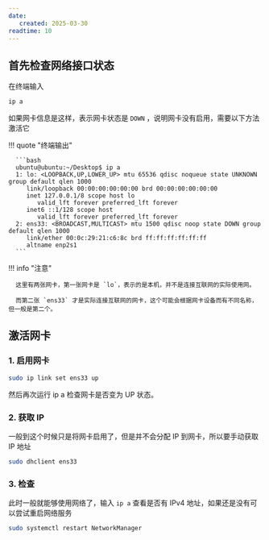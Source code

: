 ```yaml
---
date:
   created: 2025-03-30
readtime: 10
---
```


## 首先检查网络接口状态

在终端输入

```bash
ip a
```

如果网卡信息是这样，表示网卡状态是 `DOWN` ，说明网卡没有启用，需要以下方法激活它

!!! quote "终端输出"

      ```bash
      ubuntu@ubuntu:~/Desktop$ ip a
      1: lo: <LOOPBACK,UP,LOWER_UP> mtu 65536 qdisc noqueue state UNKNOWN group default qlen 1000
         link/loopback 00:00:00:00:00:00 brd 00:00:00:00:00:00
         inet 127.0.0.1/8 scope host lo
            valid_lft forever preferred_lft forever
         inet6 ::1/128 scope host 
            valid_lft forever preferred_lft forever
      2: ens33: <BROADCAST,MULTICAST> mtu 1500 qdisc noop state DOWN group default qlen 1000
         link/ether 00:0c:29:21:c6:8c brd ff:ff:ff:ff:ff:ff
         altname enp2s1
      ```

<!-- more -->
<!-- 摘录结束 -->

!!! info "注意"

      这里有两张网卡，第一张网卡是 `lo`，表示的是本机，并不是连接互联网的实际使用网。
      
      而第二张 `ens33` 才是实际连接互联网的网卡，这个可能会根据网卡设备而有不同名称，但一般是第二个。

## 激活网卡

### 1. 启用网卡

```bash
sudo ip link set ens33 up
```

然后再次运行 ip a 检查网卡是否变为 UP 状态。

### 2. 获取 IP

一般到这个时候只是将网卡启用了，但是并不会分配 IP 到网卡，所以要手动获取 IP 地址

```bash
sudo dhclient ens33
```

### 3. 检查

此时一般就能够使用网络了，输入 `ip a` 查看是否有 IPv4 地址，如果还是没有可以尝试重启网络服务

```bash
sudo systemctl restart NetworkManager
```
